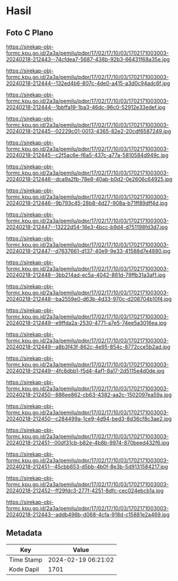 # Hasil

## Foto C Plano

https://sirekap-obj-formc.kpu.go.id/2a3a/pemilu/pdpr/17/02/17/10/03/1702171003003-20240218-212443--74cfdea7-5687-438b-92b3-66431f68a35e.jpg

https://sirekap-obj-formc.kpu.go.id/2a3a/pemilu/pdpr/17/02/17/10/03/1702171003003-20240218-212444--132ed4b6-807c-4de0-a415-a3d0c94adc6f.jpg

https://sirekap-obj-formc.kpu.go.id/2a3a/pemilu/pdpr/17/02/17/10/03/1702171003003-20240218-212444--1bbffa19-1ba3-46dc-96c0-52912e33edef.jpg

https://sirekap-obj-formc.kpu.go.id/2a3a/pemilu/pdpr/17/02/17/10/03/1702171003003-20240218-212445--02229c01-0013-4365-82e2-20cdf6587249.jpg

https://sirekap-obj-formc.kpu.go.id/2a3a/pemilu/pdpr/17/02/17/10/03/1702171003003-20240218-212445--c2f5ac6e-f6a5-437c-a77a-5810584d949c.jpg

https://sirekap-obj-formc.kpu.go.id/2a3a/pemilu/pdpr/17/02/17/10/03/1702171003003-20240218-212446--dca9a2fb-78e8-40ab-b0d2-0e2606c64925.jpg

https://sirekap-obj-formc.kpu.go.id/2a3a/pemilu/pdpr/17/02/17/10/03/1702171003003-20240218-212446--9b793c45-28b8-4d27-908a-b71ff89dff4d.jpg

https://sirekap-obj-formc.kpu.go.id/2a3a/pemilu/pdpr/17/02/17/10/03/1702171003003-20240218-212447--13222d54-16e3-4bcc-b9d4-d751198fd3d7.jpg

https://sirekap-obj-formc.kpu.go.id/2a3a/pemilu/pdpr/17/02/17/10/03/1702171003003-20240218-212447--d7637661-d137-40e9-9e33-41588d7e4880.jpg

https://sirekap-obj-formc.kpu.go.id/2a3a/pemilu/pdpr/17/02/17/10/03/1702171003003-20240218-212448--3bb214ad-ec5a-4042-861d-79ffb31a3af1.jpg

https://sirekap-obj-formc.kpu.go.id/2a3a/pemilu/pdpr/17/02/17/10/03/1702171003003-20240218-212448--ba2559e0-d63b-4d33-970c-d208704b10f4.jpg

https://sirekap-obj-formc.kpu.go.id/2a3a/pemilu/pdpr/17/02/17/10/03/1702171003003-20240218-212449--e9ffda2a-2530-4771-a7e5-74ee5a3016ea.jpg

https://sirekap-obj-formc.kpu.go.id/2a3a/pemilu/pdpr/17/02/17/10/03/1702171003003-20240218-212449--a8b3f43f-862c-4e95-854c-8772cce5b2ad.jpg

https://sirekap-obj-formc.kpu.go.id/2a3a/pemilu/pdpr/17/02/17/10/03/1702171003003-20240218-212449--4fc8dbb1-f5d4-4af1-8a17-2d5115e4d0de.jpg

https://sirekap-obj-formc.kpu.go.id/2a3a/pemilu/pdpr/17/02/17/10/03/1702171003003-20240218-212450--886ee862-cb63-4382-aa2c-1502097ea59a.jpg

https://sirekap-obj-formc.kpu.go.id/2a3a/pemilu/pdpr/17/02/17/10/03/1702171003003-20240218-212450--c284499a-1ce9-4d94-bed3-8d36cf8c3ae2.jpg

https://sirekap-obj-formc.kpu.go.id/2a3a/pemilu/pdpr/17/02/17/10/03/1702171003003-20240218-212451--00df31cb-b82e-4b8b-9974-870beed432f6.jpg

https://sirekap-obj-formc.kpu.go.id/2a3a/pemilu/pdpr/17/02/17/10/03/1702171003003-20240218-212451--45cbb653-d5bb-4b0f-8e3b-5d9131584217.jpg

https://sirekap-obj-formc.kpu.go.id/2a3a/pemilu/pdpr/17/02/17/10/03/1702171003003-20240218-212452--ff29fdc3-277f-4251-8dfc-cec024ebcb1a.jpg

https://sirekap-obj-formc.kpu.go.id/2a3a/pemilu/pdpr/17/02/17/10/03/1702171003003-20240218-212443--addb496b-d068-4cfa-918d-c15881e2a469.jpg


## Metadata

| Key        | Value               |
| ---------- | ------------------- |
| Time Stamp | 2024-02-19 06:21:02 |
| Kode Dapil | 1701                |



